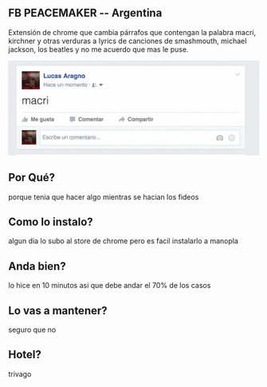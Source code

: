 ## FB PEACEMAKER -- Argentina

Extensión de chrome que cambia párrafos que contengan la palabra macri, kirchner y otras verduras a lyrics de canciones
de smashmouth, michael jackson, los beatles y no me acuerdo que mas le puse.


![demo](docs/JLljfpNsEz.gif)

## Por Qué?
porque tenia que hacer algo mientras se hacian los fideos

## Como lo instalo?
algun dia lo subo al store de chrome pero es facil instalarlo a manopla

## Anda bien?

lo hice en 10 minutos asi que debe andar el 70% de los casos

## Lo vas a mantener?
seguro que no

## Hotel?
trivago

